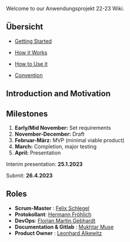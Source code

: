 Welcome to our Anwendungsprojekt 22-23 Wiki.

## Übersicht
- [Getting Started](https://gitlab.uni-ulm.de/groups/se-anwendungsprojekt-22-23/-/wikis/Getting-Started)
- [How it Works](https://gitlab.uni-ulm.de/groups/se-anwendungsprojekt-22-23/-/wikis/How-it-Works)
- [How to Use it](https://gitlab.uni-ulm.de/groups/se-anwendungsprojekt-22-23/-/wikis/How-to-Use-it)

- [Convention](https://gitlab.uni-ulm.de/groups/se-anwendungsprojekt-22-23/-/wikis/Convention)

## Introduction and Motivation

## Milestones 
 1. **Early/Mid November:** Set requirements
 2. **November-December:** Draft
 3. **Februar-März:** MVP (minimal viable product)
 4. **March:** Completion, major testing
 5. **April:** Presentation 
 
Interim presentation: **25.1.2023**

Submit: **26.4.2023**

## Roles 
- **Scrum-Master** : [Felix Schlegel](@npz16)
- **Protokollant**: [Hermann Fröhlich](@xhw97)
- **DevOps**: [Florian Martin Gebhardt](@nck73)
- **Documentation & Gitlab** : [Mukhtar Muse](@tca87)
- **Product Owner** : [Leonhard Alkewitz](@kjy97)